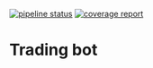 [![pipeline status](https://gitlab.com/neolao/trading-bot/badges/master/pipeline.svg)](https://gitlab.com/neolao/trading-bot/commits/master)
[![coverage report](https://gitlab.com/neolao/trading-bot/badges/master/coverage.svg)](https://gitlab.com/neolao/trading-bot/commits/master)

Trading bot
===========

